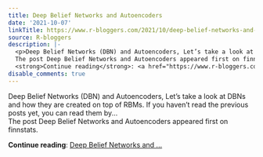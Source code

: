 ```yaml
---
title: Deep Belief Networks and Autoencoders
date: '2021-10-07'
linkTitle: https://www.r-bloggers.com/2021/10/deep-belief-networks-and-autoencoders/
source: R-bloggers
description: |-
  <p>Deep Belief Networks (DBN) and Autoencoders, Let’s take a look at DBNs and how they are created on top of RBMs. If you haven’t read the previous posts yet, you can read them by...<br />
  The post Deep Belief Networks and Autoencoders appeared first on finnstats.</p>
  <strong>Continue reading</strong>: <a href="https://www.r-bloggers.com/2021/10/deep-belief-networks-and-autoencoders/">Deep Belief Networks and ...
disable_comments: true
---
```

<p>Deep Belief Networks (DBN) and Autoencoders, Let’s take a look at DBNs and how they are created on top of RBMs. If you haven’t read the previous posts yet, you can read them by...<br />
The post Deep Belief Networks and Autoencoders appeared first on finnstats.</p>
<strong>Continue reading</strong>: <a href="https://www.r-bloggers.com/2021/10/deep-belief-networks-and-autoencoders/">Deep Belief Networks and ...